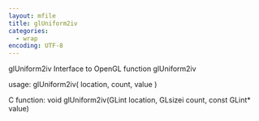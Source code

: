 ```yaml
---
layout: mfile
title: glUniform2iv
categories:
  - wrap
encoding: UTF-8
---
```


glUniform2iv  Interface to OpenGL function glUniform2iv

usage:  glUniform2iv( location, count, value )

C function:  void glUniform2iv(GLint location, GLsizei count, const GLint\* value)